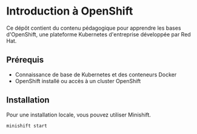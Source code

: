 # Introduction à OpenShift

Ce dépôt contient du contenu pédagogique pour apprendre les bases d'OpenShift, une plateforme Kubernetes d'entreprise développée par Red Hat.

## Prérequis
- Connaissance de base de Kubernetes et des conteneurs Docker
- OpenShift installé ou accès à un cluster OpenShift

## Installation
Pour une installation locale, vous pouvez utiliser Minishift.

```bash
minishift start